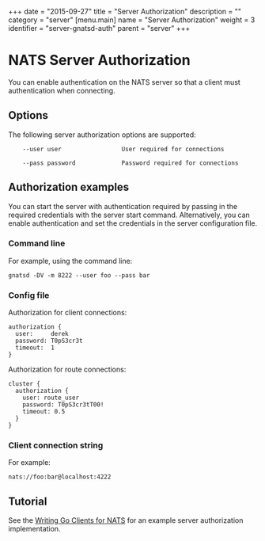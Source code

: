 +++
date = "2015-09-27"
title = "Server Authorization"
description = ""
category = "server"
[menu.main]
  name = "Server Authorization"
  weight = 3
  identifier = "server-gnatsd-auth"
  parent = "server"
+++

# NATS Server Authorization

You can enable authentication on the NATS server so that a client must authentication when connecting.

## Options

The following server authorization options are supported:

		--user user 				User required for connections

		--pass password             Password required for connections

## Authorization examples

You can start the server with authentication required by passing in the required credentials with the server start command. Alternatively, you can enable authentication and set the credentials in the server configuration file.

### Command line

For example, using the command line:

```
gnatsd -DV -m 8222 --user foo --pass bar
```

### Config file

Authorization for client connections:

```
authorization {
  user:     derek
  password: T0pS3cr3t
  timeout:  1
}
```

Authorization for route connections:

```
cluster {
  authorization {
    user: route_user
    password: T0pS3cr3tT00!
    timeout: 0.5
  }
}
```

### Client connection string

For example:

```
nats://foo:bar@localhost:4222
```

## Tutorial

See the [Writing Go Clients for NATS](/documentation/tutorials/nats-client-dev/) for an example server authorization implementation.
